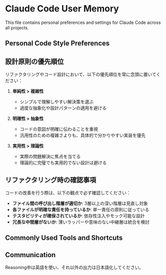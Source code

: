 # Claude Code User Memory

This file contains personal preferences and settings for Claude Code across all projects.

## Personal Code Style Preferences

## 設計原則の優先順位

リファクタリングやコード設計において、以下の優先順位を常に念頭に置いてください：

1. **単純性 > 複雑性**
   - シンプルで理解しやすい解決策を選ぶ
   - 過度な抽象化や設計パターンの適用を避ける

2. **明確性 > 抽象性**
   - コードの意図が明確に伝わることを重視
   - 汎用性のための複雑さよりも、具体的で分かりやすい実装を優先

3. **実用性 > 理論性**
   - 実際の問題解決に焦点を当てる
   - 理論的に完璧でも実用的でない設計は避ける

## リファクタリング時の確認事項

コードの改善を行う際は、以下の観点で必ず確認してください：

- **ファイル間の呼び出し階層が適切か**: 3層以上の深い階層は見直し対象
- **各ファイルが明確な責任を持っているか**: 単一責任の原則に従っている
- **テスタビリティが確保されているか**: 依存性注入やモック可能な設計
- **冗長な中間層がないか**: 薄いラッパーや意味のない中継層は統合を検討

## Commonly Used Tools and Shortcuts

## Communication

Reasoning中は英語を使い、それ以外の出力は日本語化してください。

